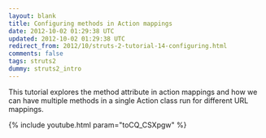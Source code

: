 ```yaml
---           
layout: blank
title: Configuring methods in Action mappings
date: 2012-10-02 01:29:38 UTC
updated: 2012-10-02 01:29:38 UTC
redirect_from: 2012/10/struts-2-tutorial-14-configuring.html
comments: false
tags: struts2
dummy: struts2_intro
---
```


This tutorial explores the method attribute in action mappings and how we can have multiple methods in a single Action class run for different URL mappings.

{% include youtube.html param="toCQ_CSXpgw" %}